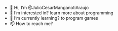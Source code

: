 - 👋 Hi, I’m @JulioCesarManganotiAraujo
- 👀 I’m interested in? learn more about programming
- 🌱 I’m currently learning? to program games
- 📫 How to reach me? 

<!---
JulioCesarManganotiAraujo/JulioCesarManganotiAraujo is a ✨ special ✨ repository because its `README.md` (this file) appears on your GitHub profile.
You can click the Preview link to take a look at your changes.
--->
